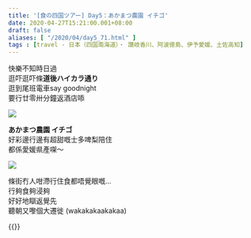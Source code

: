 ```yaml
---
title: '[食の四国ツアー] Day5：あかまつ農園 イチゴ'
date: 2020-04-27T15:21:00.001+08:00
draft: false
aliases: [ "/2020/04/day5_71.html" ]
tags : [travel - 日本（四国南海道）・ 讚岐香川、阿波徳島、伊予愛媛、土佐高知]
---
```


快樂不知時日過  
逛吓逛吓條**道後ハイカラ通り**  
逛到尾班電車say goodnight  
要行廿零卅分鐘返酒店㖭  

![](/images/shikoku5n.jpg)

**あかまつ農園 イチゴ**  
好彩邊行邊有超甜嘅士多啤梨陪住  
都係愛媛県產㗎～  

![](/images/shikoku5n1.jpg)

條街冇人咁滯行住食都唔覺眼嘅...  
行夠食夠浸夠  
好好地瞓返覺先  
聽朝又嚟個大遷徙 (wakakakaakakaa)  
  

{{<shikoku>}}
